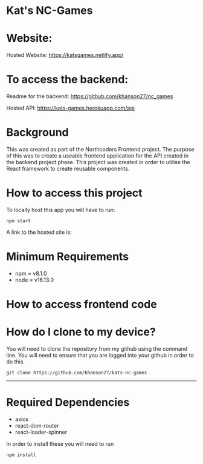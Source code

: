 # Kat's NC-Games

# Website: 
Hosted Website: https://katsgames.netlify.app/

# To access the backend:

Readme for the backend: https://github.com/khanson27/nc_games

Hosted API: https://kats-games.herokuapp.com/api

# Background

This was created as part of the Northcoders Frontend project. The purpose of this was to create a useable frontend application for the API created in the backend project phase. This project was created in order to utilise the React framework to create reusable components.

# How to access this project

To locally host this app you will have to run:

```
npm start
```

A link to the hosted site is:

# Minimum Requirements

- npm = v8.1.0
- node = v16.13.0

# How to access frontend code

# How do I clone to my device?

You will need to clone the repository from my github using the command line. You will need to ensure that you are logged into your github in order to do this.

```
git clone https://github.com/khanson27/kats-nc-games
```

---

# Required Dependencies

- axios
- react-dom-router
- react-loader-spinner

In order to install these you will need to run

```
npm install
```


